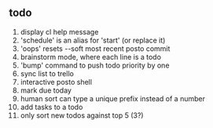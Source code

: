 todo
----

1. display cl help message
2. 'schedule' is an alias for 'start' (or replace it)
3. 'oops' resets --soft most recent posto commit
4. brainstorm mode, where each line is a todo
5. 'bump' command to push todo priority by one
6. sync list to trello
7. interactive posto shell
8. mark due today
9. human sort can type a unique prefix instead of a number
10. add tasks to a todo
11. only sort new todos against top 5 (3?)
